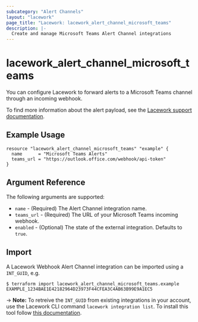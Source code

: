 ```yaml
---
subcategory: "Alert Channels"
layout: "lacework"
page_title: "Lacework: lacework_alert_channel_microsoft_teams"
description: |-
  Create and manage Microsoft Teams Alert Channel integrations
---
```


# lacework\_alert\_channel\_microsoft_teams

You can configure Lacework to forward alerts to a Microsoft Teams channel through an incoming webhook.

To find more information about the alert payload, see the [Lacework support documentation](https://support.lacework.com/hc/en-us/articles/360051656053-Microsoft-Teams).

## Example Usage

```hcl
resource "lacework_alert_channel_microsoft_teams" "example" {
  name      = "Microsoft Teams Alerts"
  teams_url = "https://outlook.office.com/webhook/api-token"
}
```

## Argument Reference

The following arguments are supported:

* `name` - (Required) The Alert Channel integration name.
* `teams_url` - (Required) The URL of your Microsoft Teams incoming webhook.
* `enabled` - (Optional) The state of the external integration. Defaults to `true`.

## Import

A Lacework Webhook Alert Channel integration can be imported using a `INT_GUID`, e.g.

```
$ terraform import lacework_alert_channel_microsoft_teams.example EXAMPLE_1234BAE1E42182964D23973F44CFEA3C4AB63B99E9A1EC5
```
-> **Note:** To retreive the `INT_GUID` from existing integrations in your account, use the
	Lacework CLI command `lacework integration list`. To install this tool follow
	[this documentation](https://github.com/lacework/go-sdk/wiki/CLI-Documentation#installation).
